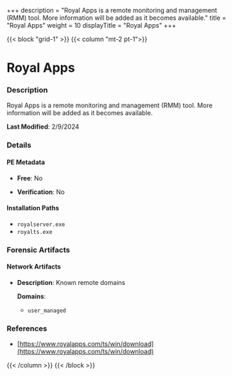+++
description = "Royal Apps is a remote monitoring and management (RMM) tool. More information will be added as it becomes available."
title = "Royal Apps"
weight = 10
displayTitle = "Royal Apps"
+++


{{< block "grid-1" >}}
{{< column "mt-2 pt-1">}}

# Royal Apps


### Description

Royal Apps is a remote monitoring and management (RMM) tool. More information will be added as it becomes available.



**Last Modified**: 2/9/2024

### Details


#### PE Metadata


- **Free**: No

- **Verification**: No




#### Installation Paths
- `royalserver.exe`
- `royalts.exe`

### Forensic Artifacts




#### Network Artifacts

- **Description**: Known remote domains

  **Domains**:
    - `user_managed`





### References
- [https://www.royalapps.com/ts/win/download](https://www.royalapps.com/ts/win/download)



{{< /column >}}
{{< /block >}}
